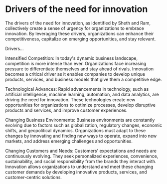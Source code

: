 # Drivers of the need for innovation

The drivers of the need for innovation, as identified by Sheth and Ram, collectively create a sense of urgency for organizations to embrace innovation. By leveraging these drivers, organizations can enhance their competitiveness, capitalize on emerging opportunities, and stay relevant.

Drivers…

Intensified Competition: In today's dynamic business landscape, competition is more intense than ever. Organizations face increasing pressure to differentiate themselves and stay ahead of rivals. Innovation becomes a critical driver as it enables companies to develop unique products, services, and business models that give them a competitive edge.

Technological Advances: Rapid advancements in technology, such as artificial intelligence, machine learning, automation, and data analytics, are driving the need for innovation. These technologies create new opportunities for organizations to optimize processes, develop disruptive products and services, and improve customer experiences.

Changing Business Environments: Business environments are constantly evolving due to factors such as globalization, regulatory changes, economic shifts, and geopolitical dynamics. Organizations must adapt to these changes by innovating and finding new ways to operate, expand into new markets, and address emerging challenges and opportunities.

Changing Customers and Needs: Customers' expectations and needs are continuously evolving. They seek personalized experiences, convenience, sustainability, and social responsibility from the brands they interact with. Innovation allows organizations to understand and meet these changing customer demands by developing innovative products, services, and customer-centric solutions.
